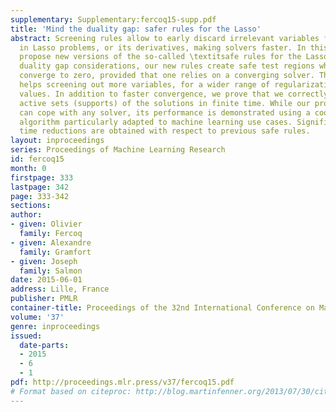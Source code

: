 ```yaml
---
supplementary: Supplementary:fercoq15-supp.pdf
title: 'Mind the duality gap: safer rules for the Lasso'
abstract: Screening rules allow to early discard irrelevant variables from the optimization
  in Lasso problems, or its derivatives, making solvers faster. In this paper, we
  propose new versions of the so-called \textitsafe rules for the Lasso. Based on
  duality gap considerations, our new rules create safe test regions whose diameters
  converge to zero, provided that one relies on a converging solver. This property
  helps screening out more variables, for a wider range of regularization parameter
  values. In addition to faster convergence, we prove that we correctly identify the
  active sets (supports) of the solutions in finite time. While our proposed strategy
  can cope with any solver, its performance is demonstrated using a coordinate descent
  algorithm particularly adapted to machine learning use cases. Significant computing
  time reductions are obtained with respect to previous safe rules.
layout: inproceedings
series: Proceedings of Machine Learning Research
id: fercoq15
month: 0
firstpage: 333
lastpage: 342
page: 333-342
sections: 
author:
- given: Olivier
  family: Fercoq
- given: Alexandre
  family: Gramfort
- given: Joseph
  family: Salmon
date: 2015-06-01
address: Lille, France
publisher: PMLR
container-title: Proceedings of the 32nd International Conference on Machine Learning
volume: '37'
genre: inproceedings
issued:
  date-parts:
  - 2015
  - 6
  - 1
pdf: http://proceedings.mlr.press/v37/fercoq15.pdf
# Format based on citeproc: http://blog.martinfenner.org/2013/07/30/citeproc-yaml-for-bibliographies/
---
```


